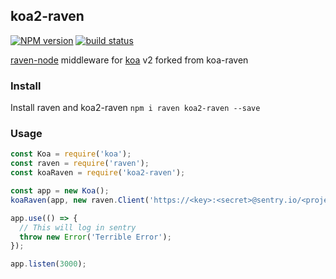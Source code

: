 ## koa2-raven
[![NPM version][npm-image]][npm-url]
[![build status][travis-image]][travis-url]

[npm-image]: https://img.shields.io/npm/v/koa2-raven.svg
[npm-url]: https://npmjs.org/package/koa2-raven
[travis-image]: https://travis-ci.org/scttcper/koa2-raven.svg
[travis-url]: https://travis-ci.org/scttcper/koa2-raven

[raven-node](https://github.com/getsentry/raven-node) middleware for [koa](https://github.com/koajs/koa) v2 forked from koa-raven


### Install
Install raven and koa2-raven
```npm i raven koa2-raven --save```

### Usage

```javascript
const Koa = require('koa');
const raven = require('raven');
const koaRaven = require('koa2-raven');

const app = new Koa();
koaRaven(app, new raven.Client('https://<key>:<secret>@sentry.io/<project>'));

app.use(() => {
  // This will log in sentry
  throw new Error('Terrible Error');
});

app.listen(3000);
```

